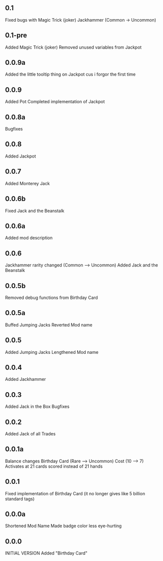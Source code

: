 0.1
---------------
Fixed bugs with Magic Trick (joker)
Jackhammer (Common -> Uncommon)


0.1-pre
---------------
Added Magic Trick (joker)
Removed unused variables from Jackpot

0.0.9a
---------------
Added the little tooltip thing on Jackpot cus i forgor the first time

0.0.9
---------------
Added Pot
Completed implementation of Jackpot

0.0.8a
---------------
Bugfixes

0.0.8
---------------
Added Jackpot


0.0.7
---------------
Added Monterey Jack


0.0.6b
---------------
Fixed Jack and the Beanstalk


0.0.6a
---------------
Added mod description


0.0.6
---------------
Jackhammer rarity changed (Common --> Uncommon)
Added Jack and the Beanstalk


0.0.5b
---------------
Removed debug functions from Birthday Card

0.0.5a
---------------
Buffed Jumping Jacks
Reverted Mod name

0.0.5
---------------
Added Jumping Jacks
Lengthened Mod name


0.0.4
---------------
Added Jackhammer

0.0.3
---------------
Added Jack in the Box
Bugfixes


0.0.2
---------------
Added Jack of all Trades


0.0.1a
---------------
Balance changes
Birthday Card (Rare --> Uncommon)
Cost (10 --> 7)
Activates at 21 cards scored instead of 21 hands


0.0.1
---------------
Fixed implementation of Birthday Card (it no longer gives like 5 billion standard tags)

0.0.0a
---------------
Shortened Mod Name
Made badge color less eye-hurting


0.0.0
-----------
INITIAL VERSION
Added "Birthday Card"
